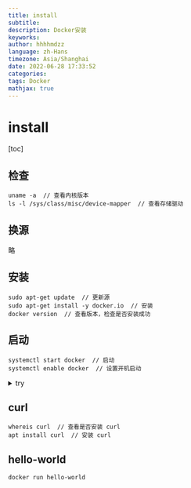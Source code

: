 ```yaml
---
title: install
subtitle: 
description: Docker安装
keyworks: 
author: hhhhmdzz
language: zh-Hans
timezone: Asia/Shanghai
date: 2022-06-28 17:33:52
categories: 
tags: Docker
mathjax: true
---
```

# install

[toc]

## 检查

```shell
uname -a  // 查看内核版本
ls -l /sys/class/misc/device-mapper  // 查看存储驱动
```

## 换源

略

## 安装

```shell
sudo apt-get update  // 更新源
sudo apt-get install -y docker.io  // 安装
docker version  // 查看版本，检查是否安装成功
```

## 启动

```shell
systemctl start docker  // 启动
systemctl enable docker  // 设置开机启动
```

<details><summary>try</summary>

a fig

<img src='./img/fbprophet_plotly.png'>

another fig

<img src='./img/fbprophet_framework.png'>

other thing

<br>

$f(x) = a x + b$



$$\begin{align} x &= a +b+c+d\\ &= e +f\\ &= g \end{align}$$

```mermaid
graph TD
A[Hard] -->|Text| B(Round)
B --> C{Decision}
C -->|One| D[Result 1]
C -->|Two| E[Result 2]
```

</details>

## curl

```shell
whereis curl  // 查看是否安装 curl
apt install curl  // 安装 curl
```

## hello-world

```shell
docker run hello-world
```
